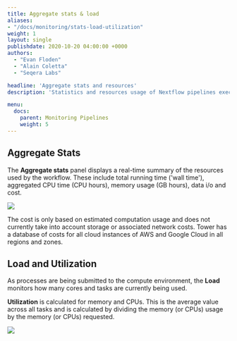```yaml
---
title: Aggregate stats & load
aliases:
- "/docs/monitoring/stats-load-utilization"
weight: 1
layout: single
publishdate: 2020-10-20 04:00:00 +0000
authors:
  - "Evan Floden"
  - "Alain Coletta"
  - "Seqera Labs"

headline: 'Aggregate stats and resources'
description: 'Statistics and resources usage of Nextflow pipelines executed through Tower.'

menu:
  docs:
    parent: Monitoring Pipelines
    weight: 5
---
```


## Aggregate Stats

The **Aggregate stats** panel displays a real-time summary of the resources used by the workflow. These include total running time ('wall time'), aggregated CPU time (CPU hours), memory usage (GB hours), data i/o and cost.

![](/uploads/2020/10/monitoring_aggregate_stats.png)


The cost is only based on estimated computation usage and does not currently take into account storage or associated network costs. Tower has a database of costs for all cloud instances of AWS and Google Cloud in all regions and zones.


## Load and Utilization

As processes are being submitted to the compute environment, the **Load** monitors how many cores and tasks are currently being used. 

**Utilization** is calculated for memory and CPUs. This is the average value across all tasks and is calculated by dividing the memory (or CPUs) usage by the memory (or CPUs) requested.

![](/uploads/2020/10/monitoring_load.png)

